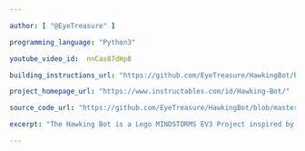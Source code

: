 ```yaml
---

author: [ "@EyeTreasure" ] 

programming_language: "Python3" 

youtube_video_id:  nnCas87dHp8

building_instructions_url: "https://github.com/EyeTreasure/HawkingBot/blob/master/Hawking%20Bot%20Assembly%20Guide.pdf" 

project_homepage_url: "https://www.instructables.com/id/Hawking-Bot/" 

source_code_url: "https://github.com/EyeTreasure/HawkingBot/blob/master/HawkingBot.py" 

excerpt: "The Hawking Bot is a Lego MINDSTORMS EV3 Project inspired by the late Stephen Hawking. The Hawking Bot can navigate his way around obstacles and responds to movements and then utters one of Stephen Hawking's famous soundbites and moves in the direction of the moving object. "

---
```

